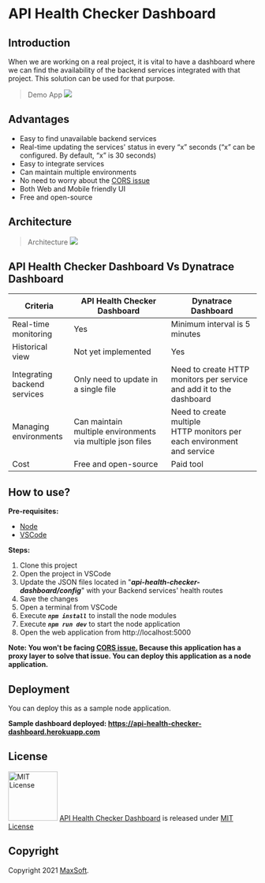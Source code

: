 # API Health Checker Dashboard

## Introduction
When we are working on a real project, it is vital to have a dashboard where we can find the availability of the backend services integrated with that project.
This solution can be used for that purpose.

> Demo App
![](https://user-images.githubusercontent.com/9147189/135744321-a4f58864-7331-4097-b83c-43edb2940d5a.png)

## Advantages
* Easy to find unavailable backend services
* Real-time updating the services' status in every “x” seconds (“x” can be configured. By default, “x” is 30 seconds)
* Easy to integrate services
* Can maintain multiple environments
* No need to worry about the [CORS issue](https://developer.mozilla.org/en-US/docs/Web/HTTP/CORS)
* Both Web and Mobile friendly UI
* Free and open-source

## Architecture
> Architecture
![](https://user-images.githubusercontent.com/9147189/135319309-3a8eda05-dc29-4df0-be03-5b921b17a822.PNG)

## API Health Checker Dashboard Vs Dynatrace Dashboard
| Criteria | API Health Checker Dashboard | Dynatrace Dashboard |
| ------------ | ------------ | ------------ |
| Real-time monitoring | Yes | Minimum interval is 5 minutes |
| Historical view | Not yet implemented | Yes |
| Integrating backend services | Only need to update in a single file | Need to create HTTP monitors per service and add it to the dashboard |
| Managing environments​ | Can maintain multiple environments via multiple json files | Need to create multiple HTTP monitors per each environment and service |
| Cost | Free and open-source | Paid tool |

## How to use?
**Pre-requisites:**
* [Node](https://nodejs.org/en/download/)
* [VSCode](https://code.visualstudio.com/download)

**Steps:**
1. Clone this project
2. Open the project in VSCode
3. Update the JSON files located in "***api-health-checker-dashboard/config***" with your Backend services' health routes
4. Save the changes
5. Open a terminal from VSCode
6. Execute ***`npm install`*** to install the node modules
7. Execute ***`npm run dev`*** to start the node application
8. Open the web application from http://localhost:5000

**Note: You won't be facing [CORS issue.](https://developer.mozilla.org/en-US/docs/Web/HTTP/CORS) Because this application has a proxy layer to solve that issue. You can deploy this application as a node application.**

## Deployment
You can deploy this as a sample node application.

**Sample dashboard deployed: https://api-health-checker-dashboard.herokuapp.com**

## License
<img src="https://upload.wikimedia.org/wikipedia/commons/thumb/0/0b/License_icon-mit-2.svg/2000px-License_icon-mit-2.svg.png" alt="MIT License" width="100" height="100"/> [API Health Checker Dashboard](https://medium.com/api-health-checker) is released under [MIT License](https://opensource.org/licenses/MIT)

## Copyright
Copyright 2021 [MaxSoft](https://maxsoftlk.github.io/).
